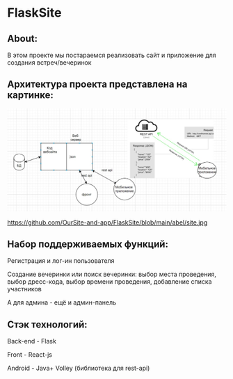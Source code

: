 # FlaskSite
## About:
 В этом проекте мы постараемся реализовать сайт и приложение для создания встреч/вечеринок


## Архитектура проекта представлена на картинке:

![alt text](https://github.com/OurSite-and-app/FlaskSite/blob/main/abel/site.jpg?raw=true)

https://github.com/OurSite-and-app/FlaskSite/blob/main/abel/site.jpg



## Набор поддерживаемых функций:

  Регистрация и лог-ин пользователя

  Создание вечеринки или поиск вечеринки: выбор места проведения, выбор дресс-кода, выбор времени проведения, добавление списка участников

  А для админа - ещё и админ-панель

## Стэк технологий:
Back-end - Flask

Front - React-js

Android - Java+ Volley (библиотека для rest-api)




